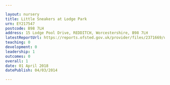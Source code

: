 ```yaml
---

layout: nursery
title: Little Sneakers at Lodge Park
urn: EY217547
postcode: B98 7LH
address: 15 Lodge Pool Drive, REDDITCH, Worcestershire, B98 7LH
latestReportUrl: https://reports.ofsted.gov.uk/provider/files/2371669/urn/EY217547.pdf
teaching: 0
development: 0
leadership: 1
outcomes: 0
overall: 1
date: 01 April 2018 
datePublish: 04/03/2014

---
```

